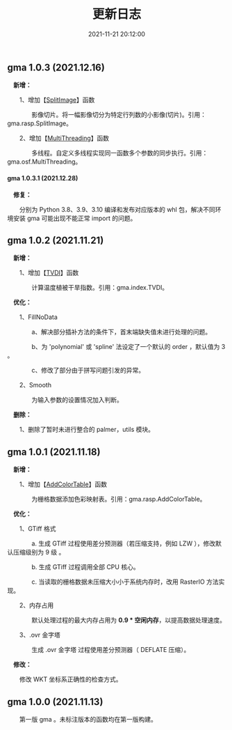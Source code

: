 ﻿---
title: 更新日志
date: 2021-11-21 20:12:00
tags:
 - gma
 - Python
categories:
 - 地理与气象分析库
---

## gma 1.0.3 (2021.12.16)

**&emsp;新增：**

&emsp;&emsp;1、增加【[SplitImage](6.Use.html#_4-17-splitimage)】函数

&emsp;&emsp;&emsp;&emsp;影像切片。将一幅影像切分为特定行列数的小影像(切片)。引用：gma.rasp.SplitImage。

&emsp;&emsp;2、增加【[MultiThreading](6.Use.html#_3-6-multithreading)】函数

&emsp;&emsp;&emsp;&emsp;多线程。自定义多线程实现同一函数多个参数的同步执行。引用：gma.osf.MultiThreading。

#### gma 1.0.3.1 (2021.12.28)

**&emsp;修复：**

&emsp;&emsp;分别为 Python 3.8、3.9、3.10 编译和发布对应版本的 whl 包，解决不同环境安装 gma 可能出现不能正常 import 的问题。

## gma 1.0.2 (2021.11.21)

**&emsp;新增：**

&emsp;&emsp;1、增加【[TVDI](6.use.html#_1-6-tvdi)】函数

&emsp;&emsp;&emsp;&emsp;计算温度植被干旱指数。引用：gma.index.TVDI。

**&emsp;优化：**

&emsp;&emsp;1、FillNoData

&emsp;&emsp;&emsp;&emsp;a、解决部分插补方法的条件下，首末端缺失值未进行处理的问题。

&emsp;&emsp;&emsp;&emsp;b、为 'polynomial' 或 'spline' 法设定了一个默认的 order ，默认值为 3 。

&emsp;&emsp;&emsp;&emsp;c、修改了部分由于拼写问题引发的异常。

&emsp;&emsp;2、Smooth

&emsp;&emsp;&emsp;&emsp;为输入参数的设置情况加入判断。


**&emsp;删除：**

&emsp;&emsp;1、删除了暂时未进行整合的 palmer，utils 模块。
## gma 1.0.1 (2021.11.18)

**&emsp;新增：**

&emsp;&emsp;1、增加【[AddColorTable](6.use.html#_4-16-addcolortable)】函数

&emsp;&emsp;&emsp;&emsp;为栅格数据添加色彩映射表。引用：gma.rasp.AddColorTable。

**&emsp;优化：**

&emsp;&emsp;1、GTiff 格式

&emsp;&emsp;&emsp;&emsp;a. 生成 GTiff 过程使用差分预测器（若压缩支持，例如 LZW ），修改默认压缩级别为 9 级 。

&emsp;&emsp;&emsp;&emsp;b. 生成 GTiff 过程调用全部 CPU 核心。

&emsp;&emsp;&emsp;&emsp;c. 当读取的栅格数据未压缩大小小于系统内存时，改用 RasterIO 方法实现。

&emsp;&emsp;2、内存占用

&emsp;&emsp;&emsp;&emsp;默认处理过程的最大内存占用为 **0.9 * 空闲内存**，以提高数据处理速度。

&emsp;&emsp;3、.ovr 金字塔

&emsp;&emsp;&emsp;&emsp;生成 .ovr 金字塔 过程使用差分预测器（ DEFLATE 压缩）。

**&emsp;修改：**

&emsp;&emsp;修改 WKT 坐标系正确性的检查方式。

## gma 1.0.0 (2021.11.13)

&emsp;&emsp;第一版 gma 。未标注版本的函数均在第一版构建。
